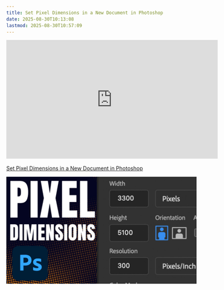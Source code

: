 ```yaml
---
title: Set Pixel Dimensions in a New Document in Photoshop
date: 2025-08-30T10:13:08
lastmod: 2025-08-30T10:57:09
---
```


<div class="video-grid">

<div class="iframe-16-9-container">
<iframe class="youTubeIframe" src="https://www.youtube.com/embed/WZr5oklcKAw?rel=0" width="560" height="315" frameborder="0" allowfullscreen="allowfullscreen"></iframe>
</div>

</div>

[Set Pixel Dimensions in a New Document in Photoshop](https://youtu.be/WZr5oklcKAw)

[![Set Pixel Dimensions in a New Document in Photoshop](./attachments/set-pixel-dimensions-new-document-photoshop-thumb.jpg)](https://youtu.be/WZr5oklcKAw)
